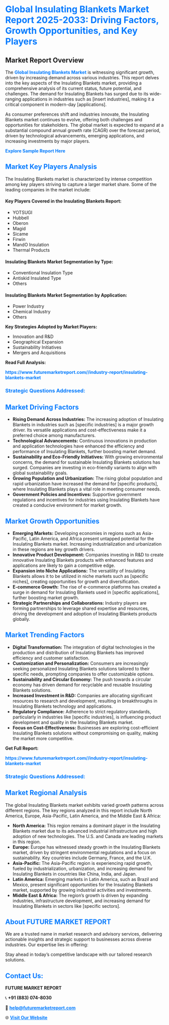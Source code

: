 <h1 style="color: #007BFF;">Global Insulating Blankets Market Report 2025-2033: Driving Factors, Growth Opportunities, and Key Players</h1>

<section id="overview">
<h2>Market Report Overview</h2>
<p>The <a href="https://www.futuremarketreport.com//industry-report/insulating-blankets-market" style="color: #007BFF; text-decoration: none;"><strong>Global Insulating Blankets Market</strong></a> is witnessing significant growth, driven by increasing demand across various industries. This report delves into the key aspects of the Insulating Blankets market, providing a comprehensive analysis of its current status, future potential, and challenges. The demand for Insulating Blankets has surged due to its wide-ranging applications in industries such as [insert industries], making it a critical component in modern-day [applications].</p>
<p>As consumer preferences shift and industries innovate, the Insulating Blankets market continues to evolve, offering both challenges and opportunities for stakeholders. The global market is expected to expand at a substantial compound annual growth rate (CAGR) over the forecast period, driven by technological advancements, emerging applications, and increasing investments by major players.</p>
</section>

<section id="overview">
<p><a href="https://www.futuremarketreport.com//request-sample/reportId=56094" style="color: #007BFF; text-decoration: none;"><strong>Explore Sample Report Here</strong></a></p>
</section>

<section id="key-players">
<h2 style="color: #007BFF;">Market Key Players Analysis</h2>
<p>The Insulating Blankets market is characterized by intense competition among key players striving to capture a larger market share. Some of the leading companies in the market include:</p>
<h4>Key Players Covered in the Insulating Blankets Report:</h4>
<ul><li>YOTSUGI</li><li>Hubbell</li><li>Oberon</li><li>Magid</li><li>Sicame</li><li>Firwin</li><li>MandO Insulation</li><li>Thermal Products</li></ul>
<h4>Insulating Blankets Market Segmentation by Type:</h4>
<ul><li>Conventional Insulation Type</li><li>Antiskid Insulated Type</li><li>Others</li></ul>

<h4>Insulating Blankets Market Segmentation by Application:</h4>
<ul><li>Power Industry</li><li>Chemical Industry</li><li>Others</li></ul>
<p><strong>Key Strategies Adopted by Market Players:</strong></p>
<ul>
<li>Innovation and R&D</li>
<li>Geographical Expansion</li>
<li>Sustainability Initiatives</li>
<li>Mergers and Acquisitions</li>
</ul>
</section>

<section>
<p><strong>Read Full Analysis: </strong></p><a href="https://www.futuremarketreport.com//industry-report/insulating-blankets-market" style="color: #007BFF; text-decoration: none;"><strong>https://www.futuremarketreport.com//industry-report/insulating-blankets-market</strong></a>
<h3 style="color: #007BFF;">Strategic Questions Addressed:</h3>
</section>

<section id="driving-factors">
<h2 style="color: #007BFF;">Market Driving Factors</h2>
<ul>
<li><strong>Rising Demand Across Industries:</strong> The increasing adoption of Insulating Blankets in industries such as [specific industries] is a major growth driver. Its versatile applications and cost-effectiveness make it a preferred choice among manufacturers.</li>
<li><strong>Technological Advancements:</strong> Continuous innovations in production and application technologies have enhanced the efficiency and performance of Insulating Blankets, further boosting market demand.</li>
<li><strong>Sustainability and Eco-Friendly Initiatives:</strong> With growing environmental concerns, the demand for sustainable Insulating Blankets solutions has surged. Companies are investing in eco-friendly variants to align with global sustainability goals.</li>
<li><strong>Growing Population and Urbanization:</strong> The rising global population and rapid urbanization have increased the demand for [specific products], where Insulating Blankets plays a vital role in meeting consumer needs.</li>
<li><strong>Government Policies and Incentives:</strong> Supportive government regulations and incentives for industries using Insulating Blankets have created a conducive environment for market growth.</li>
</ul>
</section>

<section id="growth-opportunities">
<h2 style="color: #007BFF;">Market Growth Opportunities</h2>
<ul>
<li><strong>Emerging Markets:</strong> Developing economies in regions such as Asia-Pacific, Latin America, and Africa present untapped potential for the Insulating Blankets market. Increasing industrialization and urbanization in these regions are key growth drivers.</li>
<li><strong>Innovative Product Development:</strong> Companies investing in R&D to create innovative Insulating Blankets products with enhanced features and applications are likely to gain a competitive edge.</li>
<li><strong>Expansion into Niche Applications:</strong> The versatility of Insulating Blankets allows it to be utilized in niche markets such as [specific niches], creating opportunities for growth and diversification.</li>
<li><strong>E-commerce Growth:</strong> The rise of e-commerce platforms has created a surge in demand for Insulating Blankets used in [specific applications], further boosting market growth.</li>
<li><strong>Strategic Partnerships and Collaborations:</strong> Industry players are forming partnerships to leverage shared expertise and resources, driving the development and adoption of Insulating Blankets products globally.</li>
</ul>
</section>

<section id="trending-factors">
<h2 style="color: #007BFF;">Market Trending Factors</h2>
<ul>
<li><strong>Digital Transformation:</strong> The integration of digital technologies in the production and distribution of Insulating Blankets has improved efficiency and customer satisfaction.</li>
<li><strong>Customization and Personalization:</strong> Consumers are increasingly seeking personalized Insulating Blankets solutions tailored to their specific needs, prompting companies to offer customizable options.</li>
<li><strong>Sustainability and Circular Economy:</strong> The push towards a circular economy has driven demand for recyclable and reusable Insulating Blankets solutions.</li>
<li><strong>Increased Investment in R&D:</strong> Companies are allocating significant resources to research and development, resulting in breakthroughs in Insulating Blankets technology and applications.</li>
<li><strong>Regulatory Compliance:</strong> Adherence to strict regulatory standards, particularly in industries like [specific industries], is influencing product development and quality in the Insulating Blankets market.</li>
<li><strong>Focus on Cost-Effectiveness:</strong> Businesses are exploring cost-efficient Insulating Blankets solutions without compromising on quality, making the market more competitive.</li>
</ul>
</section>

<section>
<p><strong>Get Full Report: </strong></p><a href="https://www.futuremarketreport.com//industry-report/insulating-blankets-market" style="color: #007BFF; text-decoration: none;"><strong>https://www.futuremarketreport.com//industry-report/insulating-blankets-market</strong></a>
<h3 style="color: #007BFF;">Strategic Questions Addressed:</h3>
</section>


<section id="regional-analysis">
<h2 style="color: #007BFF;">Market Regional Analysis</h2>
<p>The global Insulating Blankets market exhibits varied growth patterns across different regions. The key regions analyzed in this report include North America, Europe, Asia-Pacific, Latin America, and the Middle East & Africa:</p>
<ul>
<li><strong>North America:</strong> This region remains a dominant player in the Insulating Blankets market due to its advanced industrial infrastructure and high adoption of new technologies. The U.S. and Canada are leading markets in this region.</li>
<li><strong>Europe:</strong> Europe has witnessed steady growth in the Insulating Blankets market, driven by stringent environmental regulations and a focus on sustainability. Key countries include Germany, France, and the U.K.</li>
<li><strong>Asia-Pacific:</strong> The Asia-Pacific region is experiencing rapid growth, fueled by industrialization, urbanization, and increasing demand for Insulating Blankets in countries like China, India, and Japan.</li>
<li><strong>Latin America:</strong> Emerging markets in Latin America, such as Brazil and Mexico, present significant opportunities for the Insulating Blankets market, supported by growing industrial activities and investments.</li>
<li><strong>Middle East & Africa:</strong> The region’s growth is driven by expanding industries, infrastructure development, and increasing demand for Insulating Blankets in sectors like [specific sectors].</li>
</ul>
</section>

<footer>
<h2 style="color: #007BFF;">About FUTURE MARKET REPORT</h2>
<p>We are a trusted name in market research and advisory services, delivering actionable insights and strategic support to businesses across diverse industries. Our expertise lies in offering:</p>

<p>Stay ahead in today’s competitive landscape with our tailored research solutions.</p>

<h2 style="color: #007BFF;">Contact Us:</h2>
<p><strong>FUTURE MARKET REPORT</strong></p>
<p>📞 <strong>+91 (883) 074-8030</strong></p>
<p>📧 <strong><a href="mailto:help@futuremarketreport.com" style="color: #007BFF;">help@futuremarketreport.com</a></strong></p>
<p>🌐 <strong><a href="https://www.futuremarketreport.com/" style="color: #007BFF;">Visit Our Website</a></strong></p>
</footer>